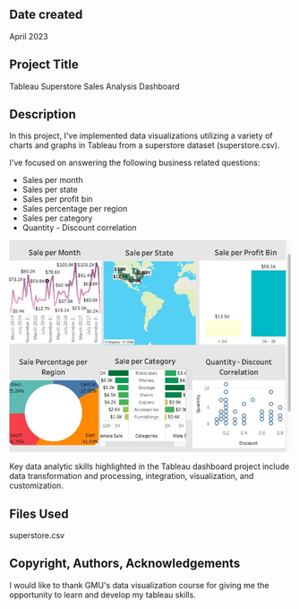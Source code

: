 ## Date created

April 2023

## Project Title

Tableau Superstore Sales Analysis Dashboard

## Description

In this project, I've implemented data visualizations utilizing a variety of charts and graphs in Tableau from a superstore dataset (superstore.csv). 

I've focused on answering the following business related questions: 

* Sales per month
* Sales per state
* Sales per profit bin
* Sales percentage per region
* Sales per category
* Quantity - Discount correlation
  
![Superstore Sales Dashboard](https://github.com/lb0201/Superstore-Analysis-Tableau/blob/main/Superstore%20Sales%20Dashboard.jpeg)


Key data analytic skills highlighted in the Tableau dashboard project include data transformation and processing, integration, visualization, and customization.

## Files Used

superstore.csv


## Copyright, Authors, Acknowledgements

I would like to thank GMU's data visualization course for giving me the opportunity to learn and develop my tableau skills.
